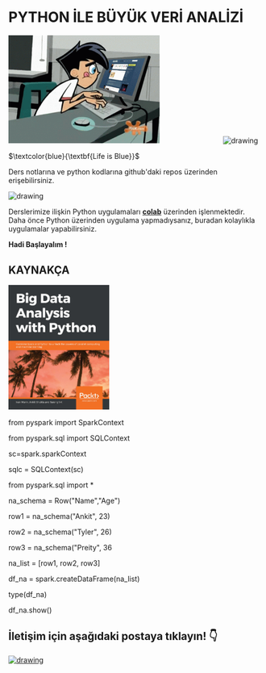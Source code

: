 # **PYTHON İLE BÜYÜK VERİ ANALİZİ** 
<img src=https://raw.githubusercontent.com/mertcank1/BDA/refs/heads/main/animation-cartoons.gif alt="drawing" width="300"/>&emsp;&emsp;&emsp;&emsp;&emsp;&emsp;&emsp;&emsp;&emsp;<img src="https://user-images.githubusercontent.com/74038190/212257472-08e52665-c503-4bd9-aa20-f5a4dae769b5.gif" alt="drawing" width="200"/> 

$\textcolor{blue}{\textbf{Life is Blue}}$

Ders notlarına ve python kodlarına github'daki repos üzerinden erişebilirsiniz.

<img src="https://user-images.githubusercontent.com/74038190/216121964-513bdf95-3c8c-429a-82bc-7c770caca8fc.png" alt="drawing" width="200"/>


Derslerimize ilişkin Python uygulamaları [**colab**](https://colab.research.google.com/) üzerinden işlenmektedir. Daha önce Python üzerinden uygulama yapmadıysanız, buradan kolaylıkla uygulamalar yapabilirsiniz.

**Hadi Başlayalım !**

## KAYNAKÇA

<img src="https://raw.githubusercontent.com/mertcank1/BDA/refs/heads/main/BDA%20referance.jpg" alt="drawing" width="200"/>

from pyspark import SparkContext

from pyspark.sql import SQLContext

sc=spark.sparkContext

sqlc = SQLContext(sc)

from pyspark.sql import *

na_schema = Row("Name","Age")

row1 = na_schema("Ankit", 23)

row2 = na_schema("Tyler", 26)

row3 = na_schema("Preity", 36

na_list = [row1, row2, row3]

df_na = spark.createDataFrame(na_list)

type(df_na)

df_na.show()


## İletişim için aşağıdaki postaya tıklayın! :point_down:

[<img src=https://www.svgrepo.com/show/530453/mail-reception.svg alt="drawing" width="100"/>](mailto:amertcankose@ticaret.edu.tr)
